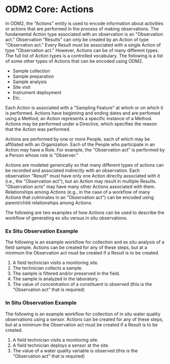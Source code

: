 ODM2 Core: Actions
==================

In ODM2, the "Actions" entity is used to encode information about activities or actions that are performed in the process of making observations.  The fundamental Action type associated with an observation is an "Observation act."  Observation "Results" can only be created by an Action of type "Observation act." Every Result must be associated with a single Action of type "Observation act."  However, Actions can be of many different types. The full list of Action types is a controlled vocabulary. The following is a list of some other types of Actions that can be encoded using ODM2.  

* Sample collection
* Sample preparation
* Sample analysis
* Site visit
* Instrument deployment
* Etc.

Each Action is associated with a "Sampling Feature" at which or on which it is performed.  Actions have beginning and ending dates and are perfomed using a Method; an Action represents a specific instance of a Method.  Actions may be performed under a Directive, which specifies the reason that the Action was performed.

Actions are performed by one or more People, each of which may be affiliated with an Organization. Each of the People who participate in an Action may have a Role. For example, the "Observation act" is performed by a Person whose role is "Observer."

Actions are modeled generically so that many different types of actions can be recorded and associated indirectly with an observation.  Each observation "Result" must have only one Action direclty associated with it (i.e., the "Observation act"), but an Action may result in multiple Results.  "Observation acts" may have many other Actions associated with them.  Relationships among Actions (e.g., in the case of a workflow of many Actions that culminates in an "Observation act") can be encoded using parent/child relationships among Actions.

The following are two examples of how Actions can be used to describe the workflow of generating ex situ versus in situ observations.

### Ex Situ Observation Example ###

The following is an example workflow for collection and ex situ analysis of a field sample.  Actions can be created for any of these steps, but at a minimum the Observation act must be created if a Result is to be created.

1. A field technician visits a monitoring site. 
2. The technician collects a sample.  
3. The sample is filtered and/or preserved in the field. 
4. The sample is analyzed in the laboratory.  
5. The value of concentration of a constituent is observed (this is the "Observation act" that is required)

###  In Situ Observation Example ###

The following is an example workflow for collection of in situ water quality observations using a sensor.  Actions can be created for any of these steps, but at a minimum the Observation act must be created if a Result is to be created.

1. A field technician visits a monitoring site.
2. A field technician deploys a sensor at the site.
3. The value of a water quality variable is observed (this is the "Observation act" that is required)
